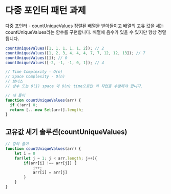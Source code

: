 # 다중 포인터 패턴 과제

다중 포인터 - countUniqueValues
정렬된 배열을 받아들이고 배열의 고유 값을 세는 countUniqueValues라는 함수를 구현합니다. 배열에 음수가 있을 수 있지만 항상 정렬됩니다.

```javascript
countUniqueValues([1, 1, 1, 1, 1, 2]); // 2
countUniqueValues([1, 2, 3, 4, 4, 4, 7, 7, 12, 12, 13]); // 7
countUniqueValues([]); // 0
countUniqueValues([-2, -1, -1, 0, 1]); // 4

// Time Complexity - O(n)
// Space Complexity - O(n)
// 보너스
// 상수 또는 O(1) space 와 O(n) time으로만 이 작업을 수행해야 합니다.
```

```javascript
// 내 풀이
function countUniqueValues(arr) {
  if (!arr) 0;
  return [...new Set(arr)].length;
}
```

## 고유값 세기 솔루션(countUniqueValues)

```javascript
// 강의 풀이
function countUniqueValues(arr) {
    let i = 0
    for(let j = 1; j < arr.length; j++){
        if(arr[i] !== arr[j]) {
            i++;
            arr[i] = arr[j]
        }
    }
}
```


